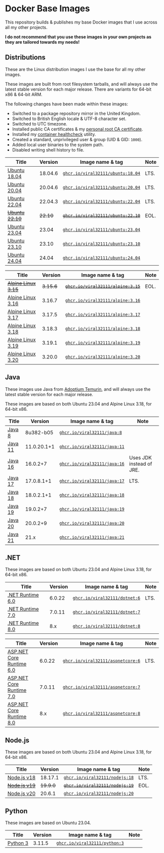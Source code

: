 # Docker Base Images

This repository builds & publishes my base Docker images that I use across all my other projects.

**I do not recommend that you use these images in your own projects as they are tailored towards my needs!**

## Distributions

These are the Linux distribution images I use the base for all my other images.

These images are built from root filesystem tarballs, and will always use the latest stable version for each major release. There are variants for 64-bit x86 & 64-bit ARM.

The following changes have been made within these images:
 * Switched to a package repository mirror in the United Kingdom.
 * Switched to British English locale & UTF-8 character set.
 * Switched to UTC timezone.
 * Installed public CA certificates & my [personal root CA certificate](context/viral32111.crt).
 * Installed my [container healthcheck](https://github.com/viral32111/healthcheck) utility.
 * Created a standard, unprivileged user & group (UID & GID: `1000`).
 * Added local user binaries to the system path.
 * Disabled writing shell history to file.

| Title | Version | Image name & tag | Note |
| ----- | ------- | ---------------- | ---- |
| [Ubuntu 18.04](https://www.releases.ubuntu.com/bionic/) | 18.04.6 | [`ghcr.io/viral32111/ubuntu:18.04`](https://github.com/viral32111/docker-base-images/pkgs/container/ubuntu) | LTS. |
| [Ubuntu 20.04](https://www.releases.ubuntu.com/focal/) | 20.04.6 | [`ghcr.io/viral32111/ubuntu:20.04`](https://github.com/viral32111/docker-base-images/pkgs/container/ubuntu) | LTS. |
| [Ubuntu 22.04](https://www.releases.ubuntu.com/jammy/) | 22.04.3 | [`ghcr.io/viral32111/ubuntu:22.04`](https://github.com/viral32111/docker-base-images/pkgs/container/ubuntu) | LTS. |
| ~~[Ubuntu 22.10](https://www.releases.ubuntu.com/kinetic/)~~ | ~~22.10~~ | ~~[`ghcr.io/viral32111/ubuntu:22.10`](https://github.com/viral32111/docker-base-images/pkgs/container/ubuntu)~~ | EOL. |
| [Ubuntu 23.04](https://www.releases.ubuntu.com/lunar/) | 23.04 | [`ghcr.io/viral32111/ubuntu:23.04`](https://github.com/viral32111/docker-base-images/pkgs/container/ubuntu) | |
| [Ubuntu 23.10](https://releases.ubuntu.com/mantic/) | 23.10 | [`ghcr.io/viral32111/ubuntu:23.10`](https://github.com/viral32111/docker-base-images/pkgs/container/ubuntu) | |
| [Ubuntu 24.04](https://releases.ubuntu.com/noble/) | 24.04 | [`ghcr.io/viral32111/ubuntu:24.04`](https://github.com/viral32111/docker-base-images/pkgs/container/ubuntu) | |

| Title | Version | Image name & tag | Note |
| ----- | ------- | ---------------- | ---- |
| ~~[Alpine Linux 3.15](https://alpinelinux.org/)~~ | ~~3.15.6~~ | ~~[`ghcr.io/viral32111/alpine:3.15`](https://github.com/viral32111/docker-base-images/pkgs/container/alpine)~~ | EOL. |
| [Alpine Linux 3.16](https://alpinelinux.org/) | 3.16.7 | [`ghcr.io/viral32111/alpine:3.16`](https://github.com/viral32111/docker-base-images/pkgs/container/alpine) | |
| [Alpine Linux 3.17](https://alpinelinux.org/) | 3.17.5 | [`ghcr.io/viral32111/alpine:3.17`](https://github.com/viral32111/docker-base-images/pkgs/container/alpine) | |
| [Alpine Linux 3.18](https://alpinelinux.org/) | 3.18.3 | [`ghcr.io/viral32111/alpine:3.18`](https://github.com/viral32111/docker-base-images/pkgs/container/alpine) | |
| [Alpine Linux 3.19](https://alpinelinux.org/) | 3.19.1 | [`ghcr.io/viral32111/alpine:3.19`](https://github.com/viral32111/docker-base-images/pkgs/container/alpine) | |
| [Alpine Linux 3.20](https://alpinelinux.org/) | 3.20.0 | [`ghcr.io/viral32111/alpine:3.20`](https://github.com/viral32111/docker-base-images/pkgs/container/alpine) | |

## Java

These images use Java from [Adoptium Temurin](https://adoptium.net/temurin/releases/), and will always use the latest stable version for each major release.

These images are based on both Ubuntu 23.04 and Alpine Linux 3.18, for 64-bit x86.

| Title | Version | Image name & tag | Note |
| ----- | ------- | ---------------- | ---- |
| [Java 8](https://adoptium.net) | 8u382-b05 | [`ghcr.io/viral32111/java:8`](https://github.com/viral32111/docker-base-images/pkgs/container/java) | |
| [Java 11](https://adoptium.net) | 11.0.20.1+1 | [`ghcr.io/viral32111/java:11`](https://github.com/viral32111/docker-base-images/pkgs/container/java) | |
| [Java 16](https://adoptium.net) | 16.0.2+7 | [`ghcr.io/viral32111/java:16`](https://github.com/viral32111/docker-base-images/pkgs/container/java) | Uses JDK instead of JRE. |
| [Java 17](https://adoptium.net) | 17.0.8.1+1 | [`ghcr.io/viral32111/java:17`](https://github.com/viral32111/docker-base-images/pkgs/container/java) | LTS. |
| [Java 18](https://adoptium.net) | 18.0.2.1+1 | [`ghcr.io/viral32111/java:18`](https://github.com/viral32111/docker-base-images/pkgs/container/java) | |
| [Java 19](https://adoptium.net) | 19.0.2+7 | [`ghcr.io/viral32111/java:19`](https://github.com/viral32111/docker-base-images/pkgs/container/java) | |
| [Java 20](https://adoptium.net) | 20.0.2+9 | [`ghcr.io/viral32111/java:20`](https://github.com/viral32111/docker-base-images/pkgs/container/java) | |
| [Java 21](https://adoptium.net) | 21.x | [`ghcr.io/viral32111/java:21`](https://github.com/viral32111/docker-base-images/pkgs/container/java) | |

## .NET

These images are based on both Ubuntu 23.04 and Alpine Linux 3.18, for 64-bit x86.

| Title | Version | Image name & tag | Note |
| ----- | ------- | ---------------- | ---- |
| [.NET Runtime 6.0](https://dotnet.microsoft.com/en-us/download/dotnet/6.0) | 6.0.22 | [`ghcr.io/viral32111/dotnet:6`](https://github.com/viral32111/docker-base-images/pkgs/container/dotnet) | LTS. |
| [.NET Runtime 7.0](https://dotnet.microsoft.com/en-us/download/dotnet/7.0) | 7.0.11 | [`ghcr.io/viral32111/dotnet:7`](https://github.com/viral32111/docker-base-images/pkgs/container/dotnet) | |
| [.NET Runtime 8.0](https://dotnet.microsoft.com/en-us/download/dotnet/8.0) | 8.x | [`ghcr.io/viral32111/dotnet:8`](https://github.com/viral32111/docker-base-images/pkgs/container/dotnet) | |

| Title | Version | Image name & tag | Note |
| ----- | ------- | ---------------- | ---- |
| [ASP.NET Core Runtime 6.0](https://dotnet.microsoft.com/en-us/download/dotnet/6.0) | 6.0.22 | [`ghcr.io/viral32111/aspnetcore:6`](https://github.com/viral32111/docker-base-images/pkgs/container/aspnetcore) | LTS. |
| [ASP.NET Core Runtime 7.0](https://dotnet.microsoft.com/en-us/download/dotnet/7.0) | 7.0.11 | [`ghcr.io/viral32111/aspnetcore:7`](https://github.com/viral32111/docker-base-images/pkgs/container/aspnetcore) | |
| [ASP.NET Core Runtime 8.0](https://dotnet.microsoft.com/en-us/download/dotnet/7.0) | 8.x | [`ghcr.io/viral32111/aspnetcore:8`](https://github.com/viral32111/docker-base-images/pkgs/container/aspnetcore) | |

## Node.js

These images are based on both Ubuntu 23.04 and Alpine Linux 3.18, for 64-bit x86.

| Title | Version | Image name & tag | Note |
| ----- | ------- | ---------------- | ---- |
| [Node.js v18](https://nodejs.org) | 18.17.1 | [`ghcr.io/viral32111/nodejs:18`](https://github.com/viral32111/docker-base-images/pkgs/container/nodejs) | LTS. |
| ~~[Node.js v19](https://nodejs.org)~~ | ~~19.9.0~~ | ~~[`ghcr.io/viral32111/nodejs:19`](https://github.com/viral32111/docker-base-images/pkgs/container/nodejs)~~ | EOL. |
| [Node.js v20](https://nodejs.org) | 20.6.1 | [`ghcr.io/viral32111/nodejs:20`](https://github.com/viral32111/docker-base-images/pkgs/container/nodejs) | |

## Python

These images are based on Ubuntu 23.04.

| Title | Version | Image name & tag | Note |
| ----- | ------- | ---------------- | ---- |
| [Python 3](https://python.org) | 3.11.5 | [`ghcr.io/viral32111/python:3`](https://github.com/viral32111/docker-base-images/pkgs/container/python) | |
